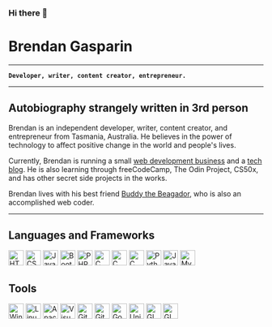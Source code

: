 ### Hi there 👋

# Brendan Gasparin

---

**`Developer, writer, content creator, entrepreneur.`**

---

## Autobiography strangely written in 3rd person

Brendan is an independent developer, writer, content creator, and entrepreneur from Tasmania, Australia. He believes in the power of technology to affect positive change in the world and people's lives.

Currently, Brendan is running a small [web development business](https://cyborgplatypus.com.au/) and a [tech blog](https://brendangasparin.com.au/blog/). He is also learning through freeCodeCamp, The Odin Project, CS50x, and has other secret side projects in the works.

Brendan lives with his best friend [Buddy the Beagador](https://brendangasparin.github.io/buddy/), who is also an accomplished web coder.

---

## Languages and Frameworks

<div style="display:flexbox;">
  <img src="https://cdn.jsdelivr.net/gh/devicons/devicon@latest/icons/html5/html5-plain-wordmark.svg" alt="HTML5" width=30 />
  <img src="https://cdn.jsdelivr.net/gh/devicons/devicon@latest/icons/css3/css3-plain-wordmark.svg" alt="CSS3" width=30 />
  <img src="https://cdn.jsdelivr.net/gh/devicons/devicon@latest/icons/javascript/javascript-plain.svg" alt="JavaScript" width=30 />
  <img src="https://cdn.jsdelivr.net/gh/devicons/devicon@latest/icons/bootstrap/bootstrap-original-wordmark.svg" alt="Bootstrap" width=30 />
  <img src="https://cdn.jsdelivr.net/gh/devicons/devicon@latest/icons/php/php-original.svg" alt="PHP" width=30 />
  <img src="https://cdn.jsdelivr.net/gh/devicons/devicon@latest/icons/c/c-original.svg" alt="C" width=30 />
  <img src="https://cdn.jsdelivr.net/gh/devicons/devicon@latest/icons/cplusplus/cplusplus-original.svg" alt="C plus plus" width=30 />
  <img src="https://cdn.jsdelivr.net/gh/devicons/devicon@latest/icons/csharp/csharp-original.svg" alt="C Sharp" width=30 />
  <img src="https://cdn.jsdelivr.net/gh/devicons/devicon@latest/icons/python/python-plain-wordmark.svg" alt="Python" width=30 />
  <img src="https://cdn.jsdelivr.net/gh/devicons/devicon@latest/icons/java/java-original-wordmark.svg" alt="Java" width=30 />
  <img src="https://cdn.jsdelivr.net/gh/devicons/devicon@latest/icons/mysql/mysql-original-wordmark.svg" alt="MySQL" width=30 />
</div>

## Tools

<div style="display:flexbox;">
  <img src="https://cdn.jsdelivr.net/gh/devicons/devicon@latest/icons/windows11/windows11-original.svg" alt="Windows" width=30 />
  <img src="https://cdn.jsdelivr.net/gh/devicons/devicon@latest/icons/linux/linux-original.svg" alt="Linux" width=30 />
  <img src="https://cdn.jsdelivr.net/gh/devicons/devicon@latest/icons/apache/apache-original-wordmark.svg" alt="Apache" width=30 />
  <img src="https://cdn.jsdelivr.net/gh/devicons/devicon@latest/icons/vscode/vscode-original-wordmark.svg" alt="Visual Studio Code" width=30 />
  <img src="https://cdn.jsdelivr.net/gh/devicons/devicon@latest/icons/git/git-plain-wordmark.svg" alt="Git" width=30 />
  <img src="https://cdn.jsdelivr.net/gh/devicons/devicon@latest/icons/github/github-original-wordmark.svg" alt="GitHub" width=30 />
  <img src="https://cdn.jsdelivr.net/gh/devicons/devicon@latest/icons/godot/godot-original-wordmark.svg" alt="Godot" width=30 />
  <img src="https://cdn.jsdelivr.net/gh/devicons/devicon@latest/icons/unity/unity-original-wordmark.svg" alt="Unity" width=30 />
  <img src="https://cdn.jsdelivr.net/gh/devicons/devicon@latest/icons/gimp/gimp-original-wordmark.svg" alt="GIMP" width=30 />
  <img src="https://cdn.jsdelivr.net/gh/devicons/devicon@latest/icons/canva/canva-original.svg" alt="GIMP" width=30 />
</div>

<!--
**BrendanGasparin/BrendanGasparin** is a ✨ _special_ ✨ repository because its `README.md` (this file) appears on your GitHub profile.

Here are some ideas to get you started:

- 🔭 I’m currently working on ...
- 🌱 I’m currently learning ...
- 👯 I’m looking to collaborate on ...
- 🤔 I’m looking for help with ...
- 💬 Ask me about ...
- 📫 How to reach me: ...
- 😄 Pronouns: ...
- ⚡ Fun fact: ...
-->
